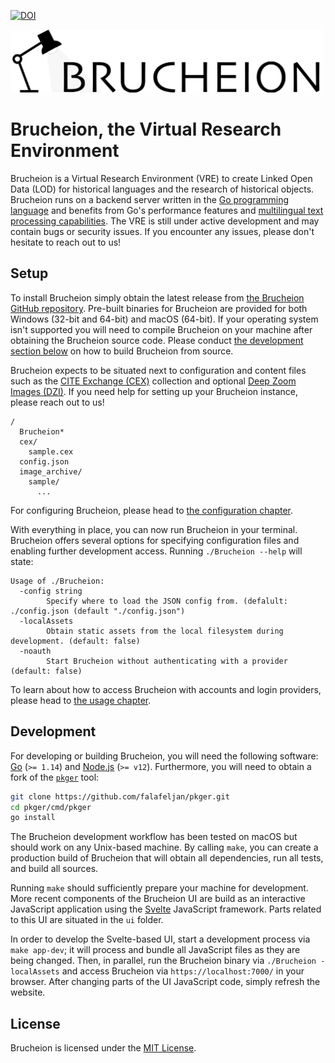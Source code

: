 [![DOI](https://zenodo.org/badge/135154939.svg)](https://zenodo.org/badge/latestdoi/135154939)

<img src="static/img/logo-flat.png" alt="" width="500">

# Brucheion, the Virtual Research Environment

Brucheion is a Virtual Research Environment (VRE) to create Linked Open Data (LOD) for historical languages and the research of historical objects. Brucheion runs on a backend server written in the [Go programming language](https://golang.org/) and benefits from Go's performance features and [multilingual text processing capabilities](https://blog.golang.org/strings). The VRE is still under active development and may contain bugs or security issues. If you encounter any issues, please don't hesitate to reach out to us!


## Setup

To install Brucheion simply obtain the latest release from [the Brucheion GitHub repository](https://github.com/Brucheion/Brucheion/releases). Pre-built binaries for Brucheion are provided for both Windows (32-bit and 64-bit) and macOS (64-bit). If your operating system isn't supported you will need to compile Brucheion on your machine after obtaining the Brucheion source code. Please conduct [the development section below](#development) on how to build Brucheion from source.

Brucheion expects to be situated next to configuration and content files such as the [CITE Exchange (CEX)](https://github.com/cite-architecture/citedx) collection and optional [Deep Zoom Images (DZI)](https://openseadragon.github.io/examples/tilesource-dzi/). If you need help for setting up your Brucheion instance, please reach out to us!

```
/
  Brucheion*
  cex/
    sample.cex
  config.json
  image_archive/
    sample/
      ...
```

For configuring Brucheion, please head to [the configuration chapter](docs/configuration.md).

With everything in place, you can now run Brucheion in your terminal. Brucheion offers several options for specifying configuration files and enabling further development access. Running `./Brucheion --help` will state:

```
Usage of ./Brucheion:
  -config string
        Specify where to load the JSON config from. (defalult: ./config.json (default "./config.json")
  -localAssets
        Obtain static assets from the local filesystem during development. (default: false)
  -noauth
        Start Brucheion without authenticating with a provider (default: false)
```

To learn about how to access Brucheion with accounts and login providers, please head to [the usage chapter](docs/usage.md).


## Development

For developing or building Brucheion, you will need the following software: [Go](https://golang.org/) (`>= 1.14`) and [Node.js](https://nodejs.org/) (`>= v12`). Furthermore, you will need to obtain a fork of the [`pkger`](https://github.com/markbates/pkger) tool:

```bash
git clone https://github.com/falafeljan/pkger.git
cd pkger/cmd/pkger
go install
```

The Brucheion development workflow has been tested on macOS but should work on any Unix-based machine. By calling `make`, you can create a production build of Brucheion that will obtain all dependencies, run all tests, and build all sources.

Running `make` should sufficiently prepare your machine for development. More recent components of the Brucheion UI are build as an interactive JavaScript application using the [Svelte](https://svelte.dev/) JavaScript framework. Parts related to this UI are situated in the `ui` folder.

In order to develop the Svelte-based UI, start a development process via `make app-dev`; it will process and bundle all JavaScript files as they are being changed. Then, in parallel, run the Brucheion binary via `./Brucheion -localAssets` and access Brucheion via `https://localhost:7000/` in your browser. After changing parts of the UI JavaScript code, simply refresh the website.

## License

Brucheion is licensed under the [MIT License](/LICENSE).

